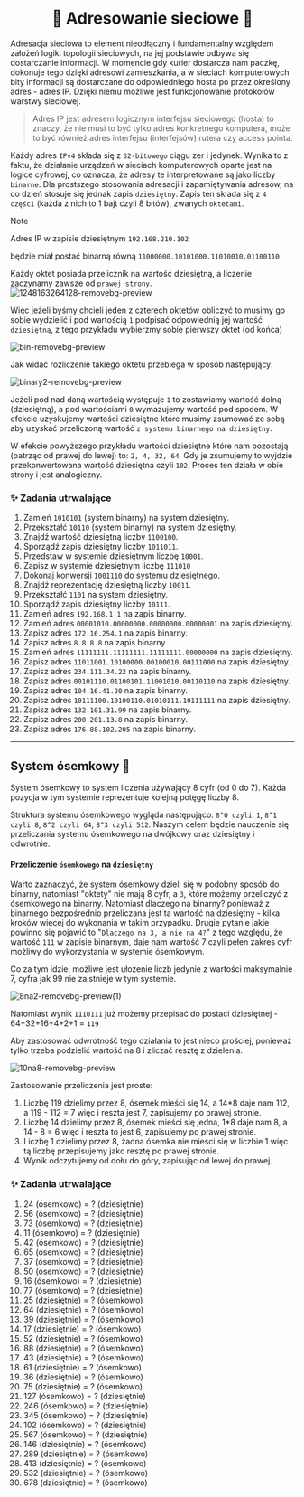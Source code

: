 <div align="center">

# 📮 Adresowanie sieciowe 📢

</div>

Adresacja sieciowa to element nieodłączny i fundamentalny względem założeń logiki topologii sieciowych, na jej podstawie odbywa się dostarczanie informacji. W momencie gdy kurier dostarcza nam paczkę, dokonuje tego dzięki adresowi zamieszkania, a w sieciach komputerowych bity informacji są dostarczane do odpowiedniego hosta po przez określony adres - adres IP. Dzięki niemu możliwe jest funkcjonowanie protokołów warstwy sieciowej.

> Adres IP jest adresem logicznym interfejsu sieciowego (hosta) to znaczy, że nie musi to być tylko adres konkretnego komputera, może to być również adres interfejsu (interfejsów) rutera czy access pointa.

Każdy adres `IPv4` składa się z `32-bitowego` ciągu zer i jedynek. Wynika to z faktu, że działanie urządzeń w sieciach komputerowych oparte jest na logice cyfrowej, co oznacza, że adresy te interpretowane są jako liczby `binarne`. Dla prostszego stosowania adresacji i zapamiętywania adresów, na co dzień stosuje się jednak zapis `dziesiętny`. Zapis ten składa się z `4 części` (każda z nich to 1 bajt czyli 8 bitów), zwanych `oktetami`.

> [!NOTE]
> Adres IP w zapisie dziesiętnym  `192.168.210.102`
> 
> będzie miał postać binarną równą `11000000.10101000.11010010.01100110`

Każdy oktet posiada przelicznik na wartość dziesiętną, a liczenie zaczynamy zawsze od `prawej strony`.
![1248163264128-removebg-preview](https://github.com/user-attachments/assets/dd02e7de-0e0f-40de-8352-7c360e1b8d00)

Więc jeżeli byśmy chcieli jeden z czterech oktetów obliczyć to musimy go sobie wydzielić i pod wartością `1` podpisać odpowiednią jej wartość `dziesiętną`, z tego przykładu wybierzmy sobie pierwszy oktet (od końca)

![bin-removebg-preview](https://github.com/user-attachments/assets/e207c67f-149b-49f4-a106-b229a2d0721d)


Jak widać rozliczenie takiego oktetu przebiega w sposób następujący:

![binary2-removebg-preview](https://github.com/user-attachments/assets/c0e35aab-f228-4f48-bb06-91c9eecc3c79)

Jeżeli pod nad daną wartością występuje `1` to zostawiamy wartość dolną (dziesiętną), a pod wartościami `0` wymazujemy wartość pod spodem.
W efekcie uzyskujemy wartości dziesiętne które musimy zsumować ze sobą aby uzyskać przeliczoną wartość `z systemu binarnego na dziesiętny`.

W efekcie powyższego przykładu wartości dziesiętne które nam pozostają (patrząc od prawej do lewej) to: `2, 4, 32, 64`. Gdy je zsumujemy to wyjdzie przekonwertowana wartość dziesiętna czyli `102`.
Proces ten działa w obie strony i jest analogiczny.

### ✨ Zadania utrwalające

1. Zamień `1010101` (system binarny) na system dziesiętny.
2. Przekształć `10110` (system binarny) na system dziesiętny.
3. Znajdź wartość dziesiętną liczby `1100100`.
4. Sporządź zapis dziesiętny liczby `1011011`.
5. Przedstaw w systemie dziesiętnym liczbę `10001`.
6. Zapisz w systemie dziesiętnym liczbę `111010`
7. Dokonaj konwersji `1001110` do systemu dziesiętnego.
8. Znajdź reprezentację dziesiętną liczby `10011`.
9. Przekształć `1101` na system dziesiętny.
10. Sporządź zapis dziesiętny liczby `10111`.
11. Zamień adres `192.168.1.1` na zapis binarny.
12. Zamień adres `00001010.00000000.00000000.00000001` na zapis dziesiętny. 
13. Zapisz adres `172.16.254.1` na zapis binarny.
14. Zapisz adres `8.8.8.8` na zapis binarny
15. Zamień adres `11111111.11111111.11111111.00000000` na zapis dziesiętny.
16. Zapisz adres `11011001.10100000.00100010.00111000` na zapis dziesiętny.
17. Zapisz adres `234.111.34.22` na zapis binarny.
18. Zapisz adres `00101110.01100101.11001010.00110110` na zapis dziesiętny.
19. Zapisz adres `104.16.41.20` na zapis binarny.
20. Zapisz adres `10111100.10100110.01010111.10111111` na zapis dziesiętny.
21. Zapisz adres `132.101.31.99` na zapis binarny.
22. Zapisz adres `200.201.13.8` na zapis binarny.
23. Zapisz adres `176.88.102.205` na zapis binarny.

---

## System ósemkowy 🎱

System ósemkowy to system liczenia używający 8 cyfr (od 0 do 7). Każda pozycja w tym systemie reprezentuje kolejną potęgę liczby 8.

Struktura systemu ósemkowego wygląda następująco: `8^0 czyli 1`, `8^1 czyli 8`, `8^2 czyli 64`, `8^3 czyli 512`.
Naszym celem będzie nauczenie się przeliczania systemu ósemkowego na dwójkowy oraz dziesiętny i odwrotnie.

#### Przeliczenie `ósemkowego` na `dziesiętny`

Warto zaznaczyć, że system ósemkowy dzieli się w podobny sposób do binarny, natomiast "oktety" nie mają 8 cyfr, a `3`, które możemy przeliczyć z ósemkowego na binarny.
Natomiast dlaczego na binarny? ponieważ z binarnego bezpośrednio przeliczana jest ta wartość na dziesiętny - kilka kroków więcej do wykonania w takim przypadku.
Drugie pytanie jakie powinno się pojawić to "`Dlaczego na 3, a nie na 4?`" z tego względu, że wartość `111` w zapisie binarnym, daje nam wartość 7 czyli pełen zakres cyfr możliwy do wykorzystania w systemie ósemkowym.

Co za tym idzie, możliwe jest ułożenie liczb jedynie z wartości maksymalnie 7, cyfra jak 99 nie zaistnieje w tym systemie.

![8na2-removebg-preview(1)](https://github.com/user-attachments/assets/72f24e21-752a-4c00-af05-b42a13ed3745)

Natomiast wynik `1110111` już możemy przepisać do postaci dziesiętnej - 64+32+16+4+2+1 = `119`

Aby zastosować odwrotność tego działania to jest nieco prościej, ponieważ tylko trzeba podzielić wartość na 8 i zliczać resztę z dzielenia.

![10na8-removebg-preview](https://github.com/user-attachments/assets/ab90cf3d-1c5f-476e-aeb3-7ab574719cbb)

Zastosowanie przeliczenia jest proste:
1. Liczbę 119 dzielimy przez 8, ósemek mieści się 14, a 14*8 daje nam 112, a 119 - 112 = 7 więc i reszta jest 7, zapisujemy po prawej stronie.
2. Liczbę 14 dzielimy przez 8, ósemek mieści się jedna, 1*8 daje nam 8, a 14 - 8 = 6 więc i reszta to jest 6, zapisujemy po prawej stronie.
3. Liczbę 1 dzielimy przez 8, żadna ósemka nie mieści się w liczbie 1 więc tą liczbę przepisujemy jako resztę po prawej stronie.
4. Wynik odczytujemy od dołu do góry, zapisując od lewej do prawej.

 
### ✨ Zadania utrwalające

1. 24 (ósemkowo) = ? (dziesiętnie)
2. 56 (ósemkowo) = ? (dziesiętnie)
3. 73 (ósemkowo) = ? (dziesiętnie)
4. 11 (ósemkowo) = ? (dziesiętnie)
5. 42 (ósemkowo) = ? (dziesiętnie)
6. 65 (ósemkowo) = ? (dziesiętnie)
7. 37 (ósemkowo) = ? (dziesiętnie)
8. 50 (ósemkowo) = ? (dziesiętnie)
9. 16 (ósemkowo) = ? (dziesiętnie)
10. 77 (ósemkowo) = ? (dziesiętnie)
11. 25 (dziesiętnie) = ? (ósemkowo)
12. 64 (dziesiętnie) = ? (ósemkowo)
13. 39 (dziesiętnie) = ? (ósemkowo)
14. 17 (dziesiętnie) = ? (ósemkowo)
15. 52 (dziesiętnie) = ? (ósemkowo)
16. 88 (dziesiętnie) = ? (ósemkowo)
17. 43 (dziesiętnie) = ? (ósemkowo)
18. 61 (dziesiętnie) = ? (ósemkowo)
19. 36 (dziesiętnie) = ? (ósemkowo)
20. 75 (dziesiętnie) = ? (ósemkowo)
21. 127 (ósemkowo) = ? (dziesiętnie)
22. 246 (ósemkowo) = ? (dziesiętnie)
23. 345 (ósemkowo) = ? (dziesiętnie)
24. 102 (ósemkowo) = ? (dziesiętnie)
25. 567 (ósemkowo) = ? (dziesiętnie)
26. 146 (dziesiętnie) = ? (ósemkowo)
27. 289 (dziesiętnie) = ? (ósemkowo)
28. 413 (dziesiętnie) = ? (ósemkowo)
29. 532 (dziesiętnie) = ? (ósemkowo)
30. 678 (dziesiętnie) = ? (ósemkowo)
